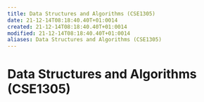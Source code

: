 ```yaml
---
title: Data Structures and Algorithms (CSE1305)
date: 21-12-14T08:18:40.40T+01:0014
created: 21-12-14T08:18:40.40T+01:0014
modified: 21-12-14T08:18:40.40T+01:0014
aliases: Data Structures and Algorithms (CSE1305)
---
```

# Data Structures and Algorithms (CSE1305)